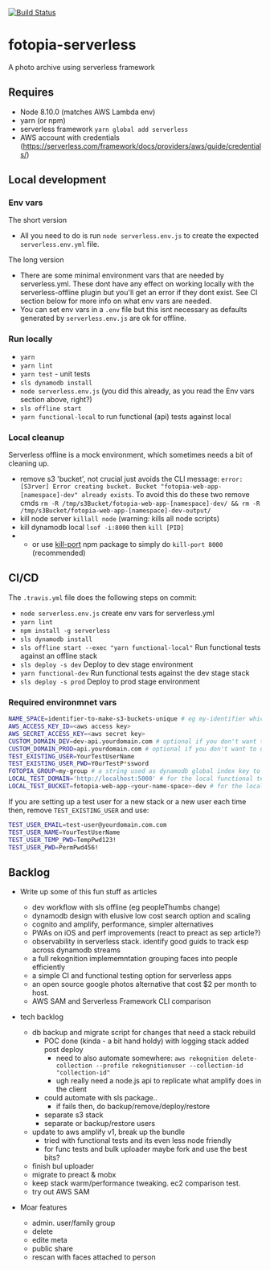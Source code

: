 [![Build Status](https://travis-ci.org/mbudm/fotopia-serverless.svg?branch=master)](https://travis-ci.org/mbudm/fotopia-serverless)

# fotopia-serverless

A photo archive using serverless framework

## Requires

- Node 8.10.0 (matches AWS Lambda env)
- yarn (or npm)
- serverless framework `yarn global add serverless`
- AWS account with credentials (https://serverless.com/framework/docs/providers/aws/guide/credentials/)

## Local development

### Env vars
The short version
- All you need to do is run  `node serverless.env.js` to create the expected `serverless.env.yml` file.

The long version
- There are some minimal environment vars that are needed by serverless.yml. These dont have any effect on working locally with the serverless-offline plugin but you'll get an error if they dont exist. See CI section below for more info on what env vars are needed.
- You can set env vars in a `.env` file but this isnt necessary as defaults generated by `serverless.env.js` are ok for offline.

### Run locally

- `yarn`
- `yarn lint`
- `yarn test` - unit tests
- `sls dynamodb install`
- `node serverless.env.js` (you did this already, as you read the Env vars section above, right?)
- `sls offline start`
- `yarn functional-local` to run functional (api) tests against local

### Local cleanup

Serverless offline is a mock environment, which sometimes needs a bit of cleaning up.

- remove s3 'bucket', not crucial just avoids the CLI message: `error: [S3rver] Error creating bucket. Bucket "fotopia-web-app-[namespace]-dev" already exists`. To avoid this do these two remove cmds
  `rm -R /tmp/s3Bucket/fotopia-web-app-[namespace]-dev/ && rm -R /tmp/s3Bucket/fotopia-web-app-[namespace]-dev-output/`
- kill node server `killall node` (warning: kills all node scripts)
- kill dynamodb local `lsof -i:8000` then `kill [PID]`
- - or use [kill-port](https://www.npmjs.com/package/kill-port) npm package to simply do `kill-port 8000` (recommended)

## CI/CD

The `.travis.yml` file does the following steps on commit:

- `node serverless.env.js` create env vars for serverless.yml
- `yarn lint`
- `npm install -g serverless`
- `sls dynamodb install`
- `sls offline start --exec "yarn functional-local"` Run functional tests against an offline stack
- `sls deploy -s dev` Deploy to dev stage environment
- `yarn functional-dev` Run functional tests against the dev stage stack
- `sls deploy -s prod` Deploy to prod stage environment

### Required environmnet vars

```sh
NAME_SPACE=identifier-to-make-s3-buckets-unique # eg my-identifier which becomes fotopia-web-app-my-identifier-prod
AWS_ACCESS_KEY_ID=<aws access key>
AWS_SECRET_ACCESS_KEY=<aws secret key>
CUSTOM_DOMAIN_DEV=dev-api.yourdomain.com # optional if you don't want to use the serverless-domain-manager plugin
CUSTOM_DOMAIN_PROD=api.yourdomain.com # optional if you don't want to use the serverless-domain-manager plugin
TEST_EXISTING_USER=YourTestUserName
TEST_EXISTING_USER_PWD=Y0urTestP*ssword
FOTOPIA_GROUP=my-group # a string used as dynamodb global index key to allow queries across all users photos. in future this will allow for a simple way to have separate groups in one fotopia instance
LOCAL_TEST_DOMAIN='http://localhost:5000' # for the local functional tests
LOCAL_TEST_BUCKET=fotopia-web-app-<your-name-space>-dev # for the local functional tests
```

If you are setting up a test user for a new stack or a new user each time then, remove `TEST_EXISTING_USER` and use:

```sh
TEST_USER_EMAIL=test-user@yourdomain.com.com
TEST_USER_NAME=YourTestUserName
TEST_USER_TEMP_PWD=TempPwd123!
TEST_USER_PWD=PermPwd456!
```

## Backlog

- Write up some of this fun stuff as articles

  - dev workflow with sls offline (eg peopleThumbs change)
  - dynamodb design with elusive low cost search option and scaling
  - cognito and amplify, performance, simpler alternatives
  - PWAs on iOS and perf improvements (react to preact as sep article?)
  - observability in serverless stack. identify good guids to track esp across dynamodb streams
  - a full rekognition implememntation grouping faces into people efficiently
  - a simple CI and functional testing option for serverless apps
  - an open source google photos alternative that cost $2 per month to host.
  - AWS SAM and Serverless Framework CLI comparison

- tech backlog

  - db backup and migrate script for changes that need a stack rebuild
    - POC done (kinda - a bit hand holdy) with logging stack added post deploy
      - need to also automate somewhere: `aws rekognition delete-collection --profile rekognitionuser --collection-id "collection-id"`
      - ugh really need a node.js api to replicate what amplify does in the client
    - could automate with sls package..
      - if fails then, do backup/remove/deploy/restore
    - separate s3 stack
    - separate or backup/restore users
  - update to aws amplify v1, break up the bundle
    - tried with functional tests and its even less node friendly
    - for func tests and bulk uploader maybe fork and use the best bits?
  - finish bul uploader
  - migrate to preact & mobx
  - keep stack warm/performance tweaking. ec2 comparison test.
  - try out AWS SAM

- Moar features
  - admin. user/family group
  - delete
  - edite meta
  - public share
  - rescan with faces attached to person
